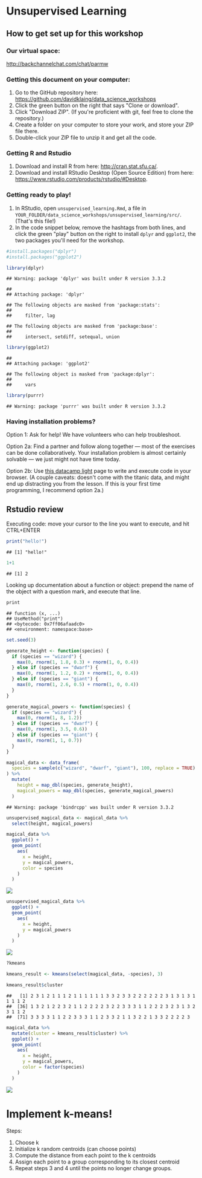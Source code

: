 Unsupervised Learning
================

How to get set up for this workshop
-----------------------------------

### Our virtual space:

<http://backchannelchat.com/chat/parmw>

### Getting this document on your computer:

1.  Go to the GitHub repository here: <https://github.com/davidklaing/data_science_workshops>
2.  Click the green button on the right that says "Clone or download".
3.  Click "Download ZIP". (If you're proficient with git, feel free to clone the repository.)
4.  Create a folder on your computer to store your work, and store your ZIP file there.
5.  Double-click your ZIP file to unzip it and get all the code.

### Getting R and Rstudio

1.  Download and install R from here: <http://cran.stat.sfu.ca/>.
2.  Download and install RStudio Desktop (Open Source Edition) from here: <https://www.rstudio.com/products/rstudio/#Desktop>.

### Getting ready to play!

1.  In RStudio, open `unsupervised_learning.Rmd`, a file in `YOUR_FOLDER/data_science_workshops/unsupervised_learning/src/`. (That's this file!)
2.  In the code snippet below, remove the hashtags from both lines, and click the green "play" button on the right to install `dplyr` and `ggplot2`, the two packages you'll need for the workshop.

``` r
#install.packages("dplyr")
#install.packages("ggplot2")

library(dplyr)
```

    ## Warning: package 'dplyr' was built under R version 3.3.2

    ## 
    ## Attaching package: 'dplyr'

    ## The following objects are masked from 'package:stats':
    ## 
    ##     filter, lag

    ## The following objects are masked from 'package:base':
    ## 
    ##     intersect, setdiff, setequal, union

``` r
library(ggplot2)
```

    ## 
    ## Attaching package: 'ggplot2'

    ## The following object is masked from 'package:dplyr':
    ## 
    ##     vars

``` r
library(purrr)
```

    ## Warning: package 'purrr' was built under R version 3.3.2

### Having installation problems?

Option 1: Ask for help! We have volunteers who can help troubleshoot.

Option 2a: Find a partner and follow along together — most of the exercises can be done collaboratively. Your installation problem is almost certainly solvable — we just might not have time today.

Option 2b: Use [this datacamp light](https://cdn.datacamp.com/dcl/standalone-example.html) page to write and execute code in your browser. (A couple caveats: doesn't come with the titanic data, and might end up distracting you from the lesson. If this is your first time programming, I recommend option 2a.)

Rstudio review
--------------

Executing code: move your cursor to the line you want to execute, and hit CTRL+ENTER

``` r
print("hello!")
```

    ## [1] "hello!"

``` r
1+1
```

    ## [1] 2

Looking up documentation about a function or object: prepend the name of the object with a question mark, and execute that line.

``` r
print
```

    ## function (x, ...) 
    ## UseMethod("print")
    ## <bytecode: 0x7ff06afaadc0>
    ## <environment: namespace:base>

``` r
set.seed(3)

generate_height <- function(species) {
  if (species == "wizard") {
    max(0, rnorm(1, 1.8, 0.3) + rnorm(1, 0, 0.4))
  } else if (species == "dwarf") {
    max(0, rnorm(1, 1.2, 0.2) + rnorm(1, 0, 0.4))
  } else if (species == "giant") {
    max(0, rnorm(1, 2.6, 0.5) + rnorm(1, 0, 0.4))
  }
}

generate_magical_powers <- function(species) {
  if (species == "wizard") {
    max(0, rnorm(1, 8, 1.2))
  } else if (species == "dwarf") {
    max(0, rnorm(1, 3.5, 0.6))
  } else if (species == "giant") {
    max(0, rnorm(1, 1, 0.7))
  }
}

magical_data <- data_frame(
  species = sample(c("wizard", "dwarf", "giant"), 100, replace = TRUE)
) %>% 
  mutate(
    height = map_dbl(species, generate_height),
    magical_powers = map_dbl(species, generate_magical_powers)
  )
```

    ## Warning: package 'bindrcpp' was built under R version 3.3.2

``` r
unsupervised_magical_data <- magical_data %>% 
  select(height, magical_powers)

magical_data %>% 
  ggplot() +
  geom_point(
    aes(
      x = height,
      y = magical_powers,
      color = species
    )
  )
```

![](unsupervised_learning_files/figure-markdown_github-ascii_identifiers/unnamed-chunk-4-1.png)

``` r
unsupervised_magical_data %>% 
  ggplot() +
  geom_point(
    aes(
      x = height,
      y = magical_powers
    )
  )
```

![](unsupervised_learning_files/figure-markdown_github-ascii_identifiers/unnamed-chunk-4-2.png)

``` r
?kmeans

kmeans_result <- kmeans(select(magical_data, -species), 3)

kmeans_result$cluster
```

    ##   [1] 2 3 1 2 1 1 1 2 1 1 1 1 1 1 3 3 2 3 3 2 2 2 2 2 2 3 1 3 1 3 1 1 1 1 2
    ##  [36] 1 3 2 1 2 2 3 2 1 1 2 2 2 2 3 2 2 3 3 3 1 1 2 2 2 3 2 3 1 3 2 3 1 1 2
    ##  [71] 3 3 3 3 1 1 2 2 3 3 3 1 1 2 3 3 2 1 1 3 2 2 1 3 3 2 2 2 2 3

``` r
magical_data %>% 
  mutate(cluster = kmeans_result$cluster) %>% 
  ggplot() +
  geom_point(
    aes(
      x = height,
      y = magical_powers,
      color = factor(species)
    )
  )
```

![](unsupervised_learning_files/figure-markdown_github-ascii_identifiers/unnamed-chunk-5-1.png)

Implement k-means!
==================

Steps:

1.  Choose k
2.  Initialize k random centroids (can choose points)
3.  Compute the distance from each point to the k centroids
4.  Assign each point to a group corresponding to its closest centroid
5.  Repeat steps 3 and 4 until the points no longer change groups.
